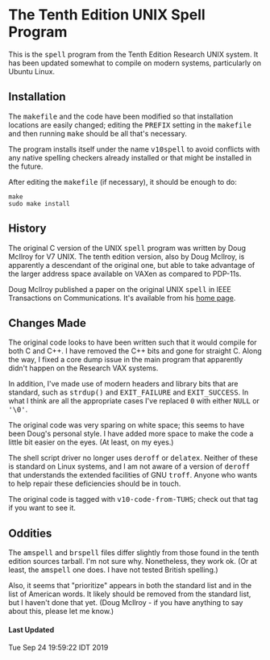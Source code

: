 # The Tenth Edition UNIX Spell Program

This is the <tt>spell</tt> program from the Tenth Edition Research UNIX system.  It has been updated somewhat to compile on modern systems, particularly on Ubuntu Linux.

## Installation

The <tt>makefile</tt> and the code have been modified so that installation locations are easily changed; editing the <tt>PREFIX</tt> setting in the <tt>makefile</tt> and then running <tt>make</tt> should be all that's necessary.

The program installs itself under the name <tt>v10spell</tt> to avoid conflicts with any native spelling checkers already installed or that might be installed in the future.

After editing the <tt>makefile</tt> (if necessary), it should be enough to do:

	make
	sudo make install

## History

The original C version of the UNIX <tt>spell</tt> program was written by Doug McIlroy for V7 UNIX.  The tenth edition version, also by Doug McIlroy, is apparently a descendant of the original one, but able to take advantage of the larger address space available on VAXen as compared to PDP-11s.

Doug McIlroy published a paper on the original UNIX <tt>spell</tt> in IEEE Transactions on Communications. It's available from his [home page](https://www.cs.dartmouth.edu/~doug/spell.pdf).

## Changes Made

The original code looks to have been written such that it would compile for both C and C++. I have removed the C++ bits and gone for straight C. Along the way, I fixed a core dump issue in the main program that apparently didn't happen on the Research VAX systems.

In addition, I've made use of modern headers and library bits that are standard, such as <tt>strdup()</tt> and <tt>EXIT_FAILURE</tt> and <tt>EXIT_SUCCESS</tt>.  In what I think are all the appropriate cases I've replaced <tt>0</tt> with either <tt>NULL</tt> or <tt>'\0'</tt>.

The original code was very sparing on white space; this seems to have been Doug's personal style. I have added more space to make the code a little bit easier on the eyes. (At least, on my eyes.)

The shell script driver no longer uses <tt>deroff</tt> or <tt>delatex</tt>. Neither of these is standard on Linux systems, and I am not aware of a version of <tt>deroff</tt> that understands the extended facilities of GNU <tt>troff</tt>.  Anyone who wants to help repair these deficiencies should be in touch.

The original code is tagged with <tt>v10-code-from-TUHS</tt>; check out that tag if you want to see it.

## Oddities

The <tt>amspell</tt> and <tt>brspell</tt> files differ slightly from those found in the tenth edition sources tarball. I'm not sure why. Nonetheless, they work ok. (Or at least, the <tt>amspell</tt> one does. I have not tested British spelling.)

Also, it seems that "prioritize" appears in both the standard list and in the list of American words. It likely should be removed from the standard list, but I haven't done that yet. (Doug McIlroy - if you have anything to say about this, please let me know.)

#### Last Updated
Tue Sep 24 19:59:22 IDT 2019
